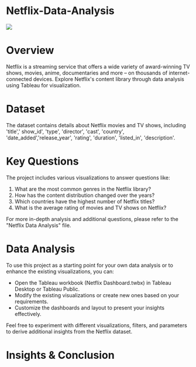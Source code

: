 # Netflix-Data-Analysis
![](Pictures/netflix.png)

# Overview
Netflix is a streaming service that offers a wide variety of award-winning TV shows, movies, anime, documentaries and more – on thousands of internet-connected devices. Explore Netflix's content library through data analysis using Tableau for visualization.

# Dataset
The dataset contains details about Netflix movies and TV shows, including 'title',' show_id', 'type', 'director', 'cast', 'country', 'date_added','release_year', 'rating', 'duration', 'listed_in', 'description'.

# Key Questions
The project includes various visualizations to answer questions like:
1. What are the most common genres in the Netflix library?
2. How has the content distribution changed over the years?
3. Which countries have the highest number of Netflix titles?
4. What is the average rating of movies and TV shows on Netflix?

For more in-depth analysis and additional questions, please refer to the "Netflix Data Analysis" file.

# Data Analysis
To use this project as a starting point for your own data analysis or to enhance the existing visualizations, you can:

- Open the Tableau workbook (Netflix Dashboard.twbx) in Tableau Desktop or Tableau Public.
- Modify the existing visualizations or create new ones based on your requirements.
- Customize the dashboards and layout to present your insights effectively.

Feel free to experiment with different visualizations, filters, and parameters to derive additional insights from the Netflix dataset.

# Insights & Conclusion



